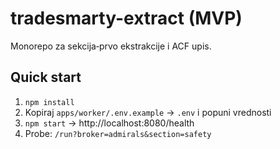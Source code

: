 # tradesmarty-extract (MVP)


Monorepo za sekcija‑prvo ekstrakcije i ACF upis.


## Quick start
1. `npm install`
2. Kopiraj `apps/worker/.env.example` → `.env` i popuni vrednosti
3. `npm start` → http://localhost:8080/health
4. Probe: `/run?broker=admirals&section=safety`

